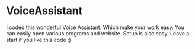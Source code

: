 # VoiceAssistant
I coded this wonderful Voice Assistant. Which make your work easy. You can easily open various programs and website. Setup is also easy. Leave a start if you like this code :)
